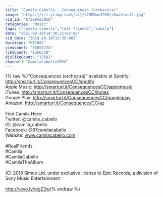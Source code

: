 ```yaml
---
title: "Camila Cabello - Consequences (orchestra)"
image: "https:\/\/i.ytimg.com\/vi\/k73EBmeJ950\/hqdefault.jpg"
vid_id: "k73EBmeJ950"
categories: "Music"
tags: ["camila cabello","real friends","camila"]
date: "2021-09-28T14:30:21+03:00"
vid_date: "2018-10-10T12:58:00Z"
duration: "PT3M8S"
viewcount: "56853724"
likeCount: "1366538"
dislikeCount: "17682"
channel: "CamilaCabelloVEVO"
---
```

{% raw %}&quot;Consequences (orchestra)&quot; available at Spotify: <a rel="nofollow" target="blank" href="http://smarturl.it/ConsequencesCC/spotify">http://smarturl.it/ConsequencesCC/spotify</a><br />Apple Music: <a rel="nofollow" target="blank" href="http://smarturl.it/ConsequencesCC/applemusic">http://smarturl.it/ConsequencesCC/applemusic</a><br />iTunes: <a rel="nofollow" target="blank" href="http://smarturl.it/ConsequencesCC/itunes">http://smarturl.it/ConsequencesCC/itunes</a><br />Google Play: <a rel="nofollow" target="blank" href="http://smarturl.it/ConsequencesCC/googleplay">http://smarturl.it/ConsequencesCC/googleplay</a><br />Amazon: <a rel="nofollow" target="blank" href="http://smarturl.it/ConsequencesCC/az">http://smarturl.it/ConsequencesCC/az</a><br /> <br />Find Camila Here: <br />Twitter: @camila_cabello<br />IG: @camila_cabello <br />Facebook: @97camilacabello <br />Website: www.camilacabello.com <br /> <br />#RealFriends<br />#Camila<br />#CamilaCabello <br />#CamilaTheAlbum <br /> <br />(C) 2018 Simco Ltd. under exclusive license to Epic Records, a division of Sony Music Entertainment<br /><br /><a rel="nofollow" target="blank" href="http://vevo.ly/qigZ3w">http://vevo.ly/qigZ3w</a>{% endraw %}
